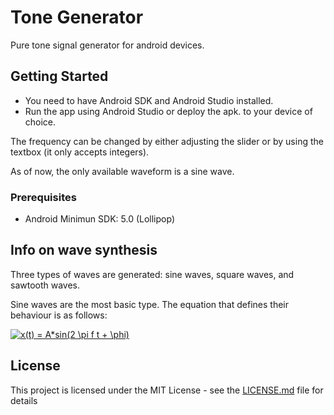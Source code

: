 # Tone Generator

Pure tone signal generator for android devices. 

## Getting Started

* You need to have Android SDK and Android Studio installed.
* Run the app using Android Studio or deploy the apk. to your device of choice.

The frequency can be changed by either adjusting the slider or by using the textbox (it only accepts
integers).

As of now, the only available waveform is a sine wave.

### Prerequisites

* Android Minimun SDK: 5.0 (Lollipop)

## Info on wave synthesis

Three types of waves are generated: sine waves, square waves, and sawtooth waves.

Sine waves are the most basic type. The equation that defines their behaviour
is as follows:

<a href="https://www.codecogs.com/eqnedit.php?latex=x(t)&space;=&space;A*sin(2&space;\pi&space;f&space;t&space;&plus;&space;\phi)" target="_blank"><img src="https://latex.codecogs.com/gif.latex?x(t)&space;=&space;A*sin(2&space;\pi&space;f&space;t&space;&plus;&space;\phi)" title="x(t) = A*sin(2 \pi f t + \phi)" /></a>



## License

This project is licensed under the MIT License - see the [LICENSE.md](LICENSE.md) file for details
